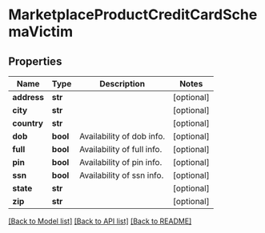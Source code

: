 # MarketplaceProductCreditCardSchemaVictim


## Properties
Name | Type | Description | Notes
------------ | ------------- | ------------- | -------------
**address** | **str** |  | [optional] 
**city** | **str** |  | [optional] 
**country** | **str** |  | [optional] 
**dob** | **bool** | Availability of dob info. | [optional] 
**full** | **bool** | Availability of full info. | [optional] 
**pin** | **bool** | Availability of pin info. | [optional] 
**ssn** | **bool** | Availability of ssn info. | [optional] 
**state** | **str** |  | [optional] 
**zip** | **str** |  | [optional] 

[[Back to Model list]](../README.md#documentation-for-models) [[Back to API list]](../README.md#documentation-for-api-endpoints) [[Back to README]](../README.md)


